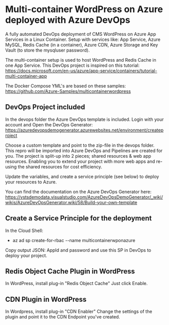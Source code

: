 # Multi-container WordPress on Azure deployed with Azure DevOps
A fully automated DevOps deployment of CMS WordPress on Azure App Services in a Linux Container. Setup with services like: App Service, Azure MySQL, Redis Cache (in a container), Azure CDN, Azure Storage and Key Vault (to store the mysqluser password).

The multi-container setup is used to host WordPress and Redis Cache in one App Service. This DevOps project is inspired on this tutorial: 
https://docs.microsoft.com/en-us/azure/app-service/containers/tutorial-multi-container-app

The Docker Compose YML's are based on these samples:
https://github.com/Azure-Samples/multicontainerwordpress

## DevOps Project included
In the devops folder the Azure DevOps template is included. Login with your account and Open the DevOps Generator: 
https://azuredevopsdemogenerator.azurewebsites.net/environment/createproject

Choose a custom template and point to the zip-file in the devops folder. This repro will be imported into Azure DevOps and Pipelines are created for you.
The project is split-up into 2 pieces; shared resources & web app resources. Enabling you to extend your project with more web apps and re-using the shared resources for cost efficiency.

Update the variables, and create a service principle (see below) to deploy your resources to Azure.

You can find the documentation on the Azure DevOps Generator here:
https://vstsdemodata.visualstudio.com/AzureDevOpsDemoGenerator/_wiki/wikis/AzureDevOpsGenerator.wiki/58/Build-your-own-template

## Create a Service Principle for the deployment
In the Cloud Shell: 
- az ad sp create-for-rbac --name multicontainerwponazure

Copy output JSON: AppId and password and use this SP in DevOps to deploy your project.

## Redis Object Cache Plugin in WordPress
In WordPress, install plug-in "Redis Object Cache"
Just click Enable.

## CDN Plugin in WordPress
In Wordpress, install plug-in "CDN Enabler"
Change the settings of the plugin and point it to the CDN Endpoint you've created.